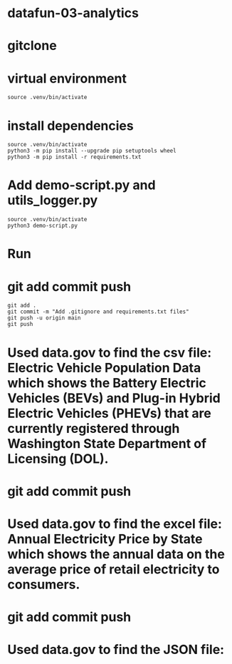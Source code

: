 # datafun-03-analytics
# gitclone
# virtual environment 
    source .venv/bin/activate
# install dependencies
    source .venv/bin/activate
    python3 -m pip install --upgrade pip setuptools wheel
    python3 -m pip install -r requirements.txt
# Add demo-script.py and utils_logger.py
    source .venv/bin/activate
    python3 demo-script.py
# Run
# git add commit push
    git add .
    git commit -m "Add .gitignore and requirements.txt files"
    git push -u origin main
    git push
# Used data.gov to find the csv file: Electric Vehicle Population Data which shows the Battery Electric Vehicles (BEVs) and Plug-in Hybrid Electric Vehicles (PHEVs) that are currently registered through Washington State Department of Licensing (DOL).
# git add commit push
# Used data.gov to find the excel file: Annual Electricity Price by State which shows the annual data on the average price of retail electricity to consumers.
# git add commit push
# Used data.gov to find the JSON file: 